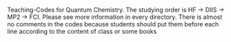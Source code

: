 Teaching-Codes for Quantum Chemistry. 
The studying order is HF -> DIIS -> MP2 -> FCI.
Please see more information in every directory.
There is almost no comments in the codes because students should put them before each line according to the content of class or some books 
